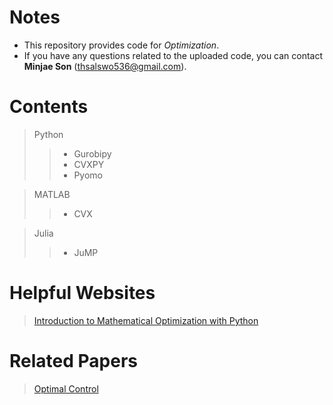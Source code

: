 # Notes
- This repository provides code for *Optimization*.
- If you have any questions related to the uploaded code, you can contact **Minjae Son** (thsalswo536@gmail.com).

# Contents
> Python
>> - Gurobipy
>> - CVXPY
>> - Pyomo

> MATLAB
>> - CVX

> Julia
>> - JuMP

# Helpful Websites
> [Introduction to Mathematical Optimization with Python](https://indrag49.github.io/Numerical-Optimization/)

# Related Papers
> [Optimal Control](https://www.notion.so/3c58e0a801544635a1699e96f69c8a62?v=ada6d0683d5e442181145aae4b5abb96&pvs=4)
